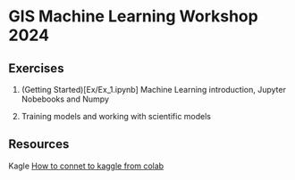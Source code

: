 # GIS Machine Learning Workshop 2024

## Exercises

1. (Getting Started)[Ex/Ex_1.ipynb] Machine Learning introduction, Jupyter Nobebooks and Numpy

2. Training models and working with scientific models

## Resources

Kagle
[How to connet to kaggle from colab](GIS_Machine_Learning_Workshop_2024_Getting_Started.ipynb)
